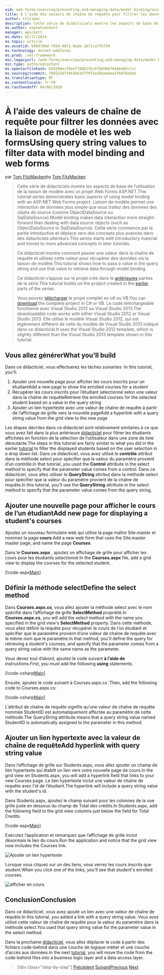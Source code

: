 ```yaml
---
uid: web-forms/overview/presenting-and-managing-data/model-binding/using-query-string-values-to-retrieve-data
title: À l’aide des valeurs de chaîne de requête pour filtrer les données avec la liaison de modèle et les web forms | Documents Microsoft
author: tfitzmac
description: Cette série de didacticiels montre les aspects de base de l’utilisation de la liaison de modèle avec un projet Web Forms ASP.NET. Liaison de modèle permet une interaction de données plus droites-...
ms.author: aspnetcontent
manager: wpickett
ms.date: 02/27/2014
ms.topic: article
ms.assetid: b90978bd-795d-4871-9ade-1671caff5730
ms.technology: dotnet-webforms
ms.prod: .net-framework
msc.legacyurl: /web-forms/overview/presenting-and-managing-data/model-binding/using-query-string-values-to-retrieve-data
msc.type: authoredcontent
ms.openlocfilehash: 03d20decf0eeff6062fbc6f8dd66f644b405c7cc
ms.sourcegitcommit: f8852267f463b62d7f975e56bea9aa3f68fbbdeb
ms.translationtype: MT
ms.contentlocale: fr-FR
ms.lasthandoff: 04/06/2018
---
```

<a name="using-query-string-values-to-filter-data-with-model-binding-and-web-forms"></a><span data-ttu-id="05ed0-104">À l’aide des valeurs de chaîne de requête pour filtrer les données avec la liaison de modèle et les web forms</span><span class="sxs-lookup"><span data-stu-id="05ed0-104">Using query string values to filter data with model binding and web forms</span></span>
====================
<span data-ttu-id="05ed0-105">par [Tom FitzMacken](https://github.com/tfitzmac)</span><span class="sxs-lookup"><span data-stu-id="05ed0-105">by [Tom FitzMacken](https://github.com/tfitzmac)</span></span>

> <span data-ttu-id="05ed0-106">Cette série de didacticiels montre les aspects de base de l’utilisation de la liaison de modèle avec un projet Web Forms ASP.NET.</span><span class="sxs-lookup"><span data-stu-id="05ed0-106">This tutorial series demonstrates basic aspects of using model binding with an ASP.NET Web Forms project.</span></span> <span data-ttu-id="05ed0-107">Liaison de modèle permet une interaction de données plus simple que vous traitez des données des objets de source (comme ObjectDataSource ou SqlDataSource).</span><span class="sxs-lookup"><span data-stu-id="05ed0-107">Model binding makes data interaction more straight-forward than dealing with data source objects (such as ObjectDataSource or SqlDataSource).</span></span> <span data-ttu-id="05ed0-108">Cette série commence par la partie introductive et déplace vers des concepts plus avancés dans des didacticiels ultérieurs.</span><span class="sxs-lookup"><span data-stu-id="05ed0-108">This series starts with introductory material and moves to more advanced concepts in later tutorials.</span></span>
> 
> <span data-ttu-id="05ed0-109">Ce didacticiel montre comment passer une valeur dans la chaîne de requête et utilisez cette valeur pour récupérer des données via la liaison de modèle.</span><span class="sxs-lookup"><span data-stu-id="05ed0-109">This tutorial shows how to pass a value in the query string and use that value to retrieve data through model binding.</span></span>
> 
> <span data-ttu-id="05ed0-110">Ce didacticiel s’appuie sur le projet créé dans le [antérieures](retrieving-data.md) parties de la série.</span><span class="sxs-lookup"><span data-stu-id="05ed0-110">This tutorial builds on the project created in the [earlier](retrieving-data.md) parts of the series.</span></span>
> 
> <span data-ttu-id="05ed0-111">Vous pouvez [télécharger](https://go.microsoft.com/fwlink/?LinkId=286116) le projet complet en c# ou VB.</span><span class="sxs-lookup"><span data-stu-id="05ed0-111">You can [download](https://go.microsoft.com/fwlink/?LinkId=286116) the complete project in C# or VB.</span></span> <span data-ttu-id="05ed0-112">Le code téléchargeable fonctionne avec Visual Studio 2012 ou Visual Studio 2013.</span><span class="sxs-lookup"><span data-stu-id="05ed0-112">The downloadable code works with either Visual Studio 2012 or Visual Studio 2013.</span></span> <span data-ttu-id="05ed0-113">Elle utilise le modèle Visual Studio 2012, qui est légèrement différent de celle du modèle de Visual Studio 2013 indiqué dans ce didacticiel.</span><span class="sxs-lookup"><span data-stu-id="05ed0-113">It uses the Visual Studio 2012 template, which is slightly different than the Visual Studio 2013 template shown in this tutorial.</span></span>


## <a name="what-youll-build"></a><span data-ttu-id="05ed0-114">Vous allez générer</span><span class="sxs-lookup"><span data-stu-id="05ed0-114">What you'll build</span></span>

<span data-ttu-id="05ed0-115">Dans ce didacticiel, vous effectuerez les tâches suivantes :</span><span class="sxs-lookup"><span data-stu-id="05ed0-115">In this tutorial, you'll:</span></span>

1. <span data-ttu-id="05ed0-116">Ajouter une nouvelle page pour afficher les cours inscrits pour un étudiant</span><span class="sxs-lookup"><span data-stu-id="05ed0-116">Add a new page to show the enrolled courses for a student</span></span>
2. <span data-ttu-id="05ed0-117">Récupérer les cours inscrits pour l’étudiant sélectionné selon une valeur dans la chaîne de requête</span><span class="sxs-lookup"><span data-stu-id="05ed0-117">Retrieve the enrolled courses for the selected student based on a value in the query string</span></span>
3. <span data-ttu-id="05ed0-118">Ajouter un lien hypertexte avec une valeur de chaîne de requête à partir de l’affichage de grille vers la nouvelle page</span><span class="sxs-lookup"><span data-stu-id="05ed0-118">Add a hyperlink with a query string value from the grid view to the new page</span></span>

<span data-ttu-id="05ed0-119">Les étapes décrites dans ce didacticiel sont relativement similaires à ce que vous avez fait dans la plus antérieure [didacticiel](sorting-paging-and-filtering-data.md) pour filtrer les étudiants affichées en fonction de la sélection de l’utilisateur dans une zone de liste déroulante.</span><span class="sxs-lookup"><span data-stu-id="05ed0-119">The steps in this tutorial are fairly similar to what you did in the earlier [tutorial](sorting-paging-and-filtering-data.md) to filter the displayed students based on the user selection in a drop down list.</span></span> <span data-ttu-id="05ed0-120">Dans ce didacticiel, vous avez utilisé le **contrôle** attribut dans la méthode select pour spécifier que la valeur du paramètre provient d’un contrôle.</span><span class="sxs-lookup"><span data-stu-id="05ed0-120">In that tutorial, you used the **Control** attribute in the select method to specify that the parameter value comes from a control.</span></span> <span data-ttu-id="05ed0-121">Dans ce didacticiel, vous allez utiliser le **QueryString** attribut dans la méthode select pour spécifier que la valeur du paramètre provient de la chaîne de requête.</span><span class="sxs-lookup"><span data-stu-id="05ed0-121">In this tutorial, you'll use the **QueryString** attribute in the select method to specify that the parameter value comes from the query string.</span></span>

## <a name="add-new-page-for-displaying-a-students-courses"></a><span data-ttu-id="05ed0-122">Ajouter une nouvelle page pour afficher le cours de l’un étudiant</span><span class="sxs-lookup"><span data-stu-id="05ed0-122">Add new page for displaying a student's courses</span></span>

<span data-ttu-id="05ed0-123">Ajoutez un nouveau formulaire web qui utilise la page maître Site.master et nommez la page **cours**.</span><span class="sxs-lookup"><span data-stu-id="05ed0-123">Add a new web form that uses the Site.master master page, and name the page **Courses**.</span></span>

<span data-ttu-id="05ed0-124">Dans le **Courses.aspx** , ajoutez un affichage de grille pour afficher les cours pour les étudiants sélectionné.</span><span class="sxs-lookup"><span data-stu-id="05ed0-124">In the **Courses.aspx** file, add a grid view to display the courses for the selected student.</span></span>

[!code-aspx[Main](using-query-string-values-to-retrieve-data/samples/sample1.aspx)]

## <a name="define-the-select-method"></a><span data-ttu-id="05ed0-125">Définir la méthode select</span><span class="sxs-lookup"><span data-stu-id="05ed0-125">Define the select method</span></span>

<span data-ttu-id="05ed0-126">Dans **Courses.aspx.cs**, vous allez ajouter la méthode select avec le nom spécifié dans l’affichage de grille **SelectMethod** propriété.</span><span class="sxs-lookup"><span data-stu-id="05ed0-126">In **Courses.aspx.cs**, you will add the select method with the name you specified in the grid view's **SelectMethod** property.</span></span> <span data-ttu-id="05ed0-127">Dans cette méthode, vous allez définir la requête pour récupérer le cours de l’un étudiant et spécifier que le paramètre provient d’une valeur de chaîne de requête avec le même nom que le paramètre.</span><span class="sxs-lookup"><span data-stu-id="05ed0-127">In that method, you'll define the query for retrieving a student's courses, and specify that the parameter comes from a query string value with the same name as the parameter.</span></span>

<span data-ttu-id="05ed0-128">Vous devez tout d’abord, ajoutez le code suivant **à l’aide de** instructions.</span><span class="sxs-lookup"><span data-stu-id="05ed0-128">First, you must add the following **using** statements.</span></span>

[!code-csharp[Main](using-query-string-values-to-retrieve-data/samples/sample2.cs)]

<span data-ttu-id="05ed0-129">Ensuite, ajoutez le code suivant à Courses.aspx.cs :</span><span class="sxs-lookup"><span data-stu-id="05ed0-129">Then, add the following code to Courses.aspx.cs:</span></span>

[!code-csharp[Main](using-query-string-values-to-retrieve-data/samples/sample3.cs)]

<span data-ttu-id="05ed0-130">L’attribut de chaîne de requête signifie qu’une valeur de chaîne de requête nommée StudentID est automatiquement affectée au paramètre de cette méthode.</span><span class="sxs-lookup"><span data-stu-id="05ed0-130">The QueryString attribute means that a query string value named StudentID is automatically assigned to the parameter in this method.</span></span>

## <a name="add-hyperlink-with-query-string-value"></a><span data-ttu-id="05ed0-131">Ajouter un lien hypertexte avec la valeur de chaîne de requête</span><span class="sxs-lookup"><span data-stu-id="05ed0-131">Add hyperlink with query string value</span></span>

<span data-ttu-id="05ed0-132">Dans l’affichage de grille sur Students.aspx, vous allez ajouter un champ de lien hypertexte qui établit un lien vers votre nouvelle page de cours.</span><span class="sxs-lookup"><span data-stu-id="05ed0-132">In the grid view on Students.aspx, you will add a hyperlink field that links to your new Courses page.</span></span> <span data-ttu-id="05ed0-133">Le lien hypertexte inclut une valeur de chaîne de requête avec l’id de l’étudiant.</span><span class="sxs-lookup"><span data-stu-id="05ed0-133">The hyperlink will include a query string value with the student's id.</span></span>

<span data-ttu-id="05ed0-134">Dans Students.aspx, ajoutez le champ suivant pour les colonnes de la vue grille juste en dessous du champ de Total des crédits.</span><span class="sxs-lookup"><span data-stu-id="05ed0-134">In Students.aspx, add the following field to the grid view columns just below the field for Total Credits.</span></span>

[!code-aspx[Main](using-query-string-values-to-retrieve-data/samples/sample4.aspx?highlight=7-8)]

<span data-ttu-id="05ed0-135">Exécutez l’application et remarquez que l’affichage de grille inclut désormais le lien du cours.</span><span class="sxs-lookup"><span data-stu-id="05ed0-135">Run the application and notice that the grid view now includes the Courses link.</span></span>

![Ajouter un lien hypertexte](using-query-string-values-to-retrieve-data/_static/image1.png)

<span data-ttu-id="05ed0-137">Lorsque vous cliquez sur un des liens, vous verrez les cours inscrits que student.</span><span class="sxs-lookup"><span data-stu-id="05ed0-137">When you click one of the links, you'll see that student's enrolled courses.</span></span>

![afficher en cours](using-query-string-values-to-retrieve-data/_static/image2.png)

## <a name="conclusion"></a><span data-ttu-id="05ed0-139">Conclusion</span><span class="sxs-lookup"><span data-stu-id="05ed0-139">Conclusion</span></span>

<span data-ttu-id="05ed0-140">Dans ce didacticiel, vous avez ajouté un lien avec une valeur de chaîne de requête.</span><span class="sxs-lookup"><span data-stu-id="05ed0-140">In this tutorial, you added a link with a query string value.</span></span> <span data-ttu-id="05ed0-141">Vous avez utilisé cette valeur de chaîne de requête pour la valeur du paramètre dans la méthode select.</span><span class="sxs-lookup"><span data-stu-id="05ed0-141">You used that query string value for the parameter value in the select method.</span></span>

<span data-ttu-id="05ed0-142">Dans la prochaine [didacticiel](adding-business-logic-layer.md), vous allez déplacer le code à partir des fichiers code-behind dans une couche de logique métier et une couche d’accès aux données.</span><span class="sxs-lookup"><span data-stu-id="05ed0-142">In the next [tutorial](adding-business-logic-layer.md), you will move the code from the code-behind files into a business logic layer and a data access layer.</span></span>

> [!div class="step-by-step"]
> <span data-ttu-id="05ed0-143">[Précédent](integrating-jquery-ui.md)
> [Suivant](adding-business-logic-layer.md)</span><span class="sxs-lookup"><span data-stu-id="05ed0-143">[Previous](integrating-jquery-ui.md)
[Next](adding-business-logic-layer.md)</span></span>
